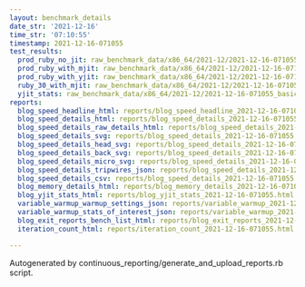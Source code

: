 ```yaml
---
layout: benchmark_details
date_str: '2021-12-16'
time_str: '07:10:55'
timestamp: 2021-12-16-071055
test_results:
  prod_ruby_no_jit: raw_benchmark_data/x86_64/2021-12/2021-12-16-071055_basic_benchmark_prod_ruby_no_jit.json
  prod_ruby_with_mjit: raw_benchmark_data/x86_64/2021-12/2021-12-16-071055_basic_benchmark_prod_ruby_with_mjit.json
  prod_ruby_with_yjit: raw_benchmark_data/x86_64/2021-12/2021-12-16-071055_basic_benchmark_prod_ruby_with_yjit.json
  ruby_30_with_mjit: raw_benchmark_data/x86_64/2021-12/2021-12-16-071055_basic_benchmark_ruby_30_with_mjit.json
  yjit_stats: raw_benchmark_data/x86_64/2021-12/2021-12-16-071055_basic_benchmark_yjit_stats.json
reports:
  blog_speed_headline_html: reports/blog_speed_headline_2021-12-16-071055.html
  blog_speed_details_html: reports/blog_speed_details_2021-12-16-071055.html
  blog_speed_details_raw_details_html: reports/blog_speed_details_2021-12-16-071055.raw_details.html
  blog_speed_details_svg: reports/blog_speed_details_2021-12-16-071055.svg
  blog_speed_details_head_svg: reports/blog_speed_details_2021-12-16-071055.head.svg
  blog_speed_details_back_svg: reports/blog_speed_details_2021-12-16-071055.back.svg
  blog_speed_details_micro_svg: reports/blog_speed_details_2021-12-16-071055.micro.svg
  blog_speed_details_tripwires_json: reports/blog_speed_details_2021-12-16-071055.tripwires.json
  blog_speed_details_csv: reports/blog_speed_details_2021-12-16-071055.csv
  blog_memory_details_html: reports/blog_memory_details_2021-12-16-071055.html
  blog_yjit_stats_html: reports/blog_yjit_stats_2021-12-16-071055.html
  variable_warmup_warmup_settings_json: reports/variable_warmup_2021-12-16-071055.warmup_settings.json
  variable_warmup_stats_of_interest_json: reports/variable_warmup_2021-12-16-071055.stats_of_interest.json
  blog_exit_reports_bench_list_html: reports/blog_exit_reports_2021-12-16-071055.bench_list.html
  iteration_count_html: reports/iteration_count_2021-12-16-071055.html

---
```

Autogenerated by continuous_reporting/generate_and_upload_reports.rb script.
